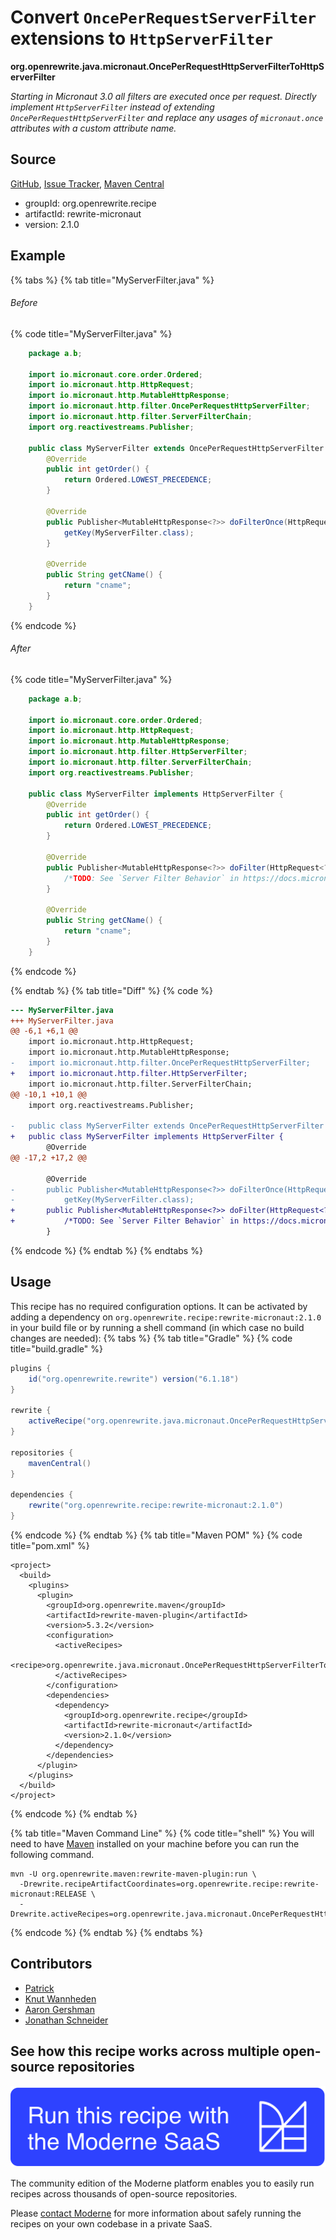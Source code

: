 # Convert `OncePerRequestServerFilter` extensions to `HttpServerFilter`

**org.openrewrite.java.micronaut.OncePerRequestHttpServerFilterToHttpServerFilter**

_Starting in Micronaut 3.0 all filters are executed once per request. Directly implement `HttpServerFilter` instead of extending `OncePerRequestHttpServerFilter` and replace any usages of `micronaut.once` attributes with a custom attribute name._

## Source

[GitHub](https://github.com/openrewrite/rewrite-micronaut/blob/main/src/main/java/org/openrewrite/java/micronaut/OncePerRequestHttpServerFilterToHttpServerFilter.java), [Issue Tracker](https://github.com/openrewrite/rewrite-micronaut/issues), [Maven Central](https://central.sonatype.com/artifact/org.openrewrite.recipe/rewrite-micronaut/2.1.0/jar)

* groupId: org.openrewrite.recipe
* artifactId: rewrite-micronaut
* version: 2.1.0

## Example


{% tabs %}
{% tab title="MyServerFilter.java" %}

###### Before
{% code title="MyServerFilter.java" %}
```java
    package a.b;

    import io.micronaut.core.order.Ordered;
    import io.micronaut.http.HttpRequest;
    import io.micronaut.http.MutableHttpResponse;
    import io.micronaut.http.filter.OncePerRequestHttpServerFilter;
    import io.micronaut.http.filter.ServerFilterChain;
    import org.reactivestreams.Publisher;

    public class MyServerFilter extends OncePerRequestHttpServerFilter {
        @Override
        public int getOrder() {
            return Ordered.LOWEST_PRECEDENCE;
        }

        @Override
        public Publisher<MutableHttpResponse<?>> doFilterOnce(HttpRequest<?> request, ServerFilterChain chain) {
            getKey(MyServerFilter.class);
        }

        @Override
        public String getCName() {
            return "cname";
        }
    }
```
{% endcode %}

###### After
{% code title="MyServerFilter.java" %}
```java
    package a.b;

    import io.micronaut.core.order.Ordered;
    import io.micronaut.http.HttpRequest;
    import io.micronaut.http.MutableHttpResponse;
    import io.micronaut.http.filter.HttpServerFilter;
    import io.micronaut.http.filter.ServerFilterChain;
    import org.reactivestreams.Publisher;

    public class MyServerFilter implements HttpServerFilter {
        @Override
        public int getOrder() {
            return Ordered.LOWEST_PRECEDENCE;
        }

        @Override
        public Publisher<MutableHttpResponse<?>> doFilter(HttpRequest<?> request, ServerFilterChain chain) {
            /*TODO: See `Server Filter Behavior` in https://docs.micronaut.io/3.0.x/guide/#breaks for details*/ getKey(MyServerFilter.class);
        }

        @Override
        public String getCName() {
            return "cname";
        }
    }
```
{% endcode %}

{% endtab %}
{% tab title="Diff" %}
{% code %}
```diff
--- MyServerFilter.java
+++ MyServerFilter.java
@@ -6,1 +6,1 @@
    import io.micronaut.http.HttpRequest;
    import io.micronaut.http.MutableHttpResponse;
-   import io.micronaut.http.filter.OncePerRequestHttpServerFilter;
+   import io.micronaut.http.filter.HttpServerFilter;
    import io.micronaut.http.filter.ServerFilterChain;
@@ -10,1 +10,1 @@
    import org.reactivestreams.Publisher;

-   public class MyServerFilter extends OncePerRequestHttpServerFilter {
+   public class MyServerFilter implements HttpServerFilter {
        @Override
@@ -17,2 +17,2 @@

        @Override
-       public Publisher<MutableHttpResponse<?>> doFilterOnce(HttpRequest<?> request, ServerFilterChain chain) {
-           getKey(MyServerFilter.class);
+       public Publisher<MutableHttpResponse<?>> doFilter(HttpRequest<?> request, ServerFilterChain chain) {
+           /*TODO: See `Server Filter Behavior` in https://docs.micronaut.io/3.0.x/guide/#breaks for details*/ getKey(MyServerFilter.class);
        }
```
{% endcode %}
{% endtab %}
{% endtabs %}


## Usage

This recipe has no required configuration options. It can be activated by adding a dependency on `org.openrewrite.recipe:rewrite-micronaut:2.1.0` in your build file or by running a shell command (in which case no build changes are needed): 
{% tabs %}
{% tab title="Gradle" %}
{% code title="build.gradle" %}
```groovy
plugins {
    id("org.openrewrite.rewrite") version("6.1.18")
}

rewrite {
    activeRecipe("org.openrewrite.java.micronaut.OncePerRequestHttpServerFilterToHttpServerFilter")
}

repositories {
    mavenCentral()
}

dependencies {
    rewrite("org.openrewrite.recipe:rewrite-micronaut:2.1.0")
}
```
{% endcode %}
{% endtab %}
{% tab title="Maven POM" %}
{% code title="pom.xml" %}
```markup
<project>
  <build>
    <plugins>
      <plugin>
        <groupId>org.openrewrite.maven</groupId>
        <artifactId>rewrite-maven-plugin</artifactId>
        <version>5.3.2</version>
        <configuration>
          <activeRecipes>
            <recipe>org.openrewrite.java.micronaut.OncePerRequestHttpServerFilterToHttpServerFilter</recipe>
          </activeRecipes>
        </configuration>
        <dependencies>
          <dependency>
            <groupId>org.openrewrite.recipe</groupId>
            <artifactId>rewrite-micronaut</artifactId>
            <version>2.1.0</version>
          </dependency>
        </dependencies>
      </plugin>
    </plugins>
  </build>
</project>
```
{% endcode %}
{% endtab %}

{% tab title="Maven Command Line" %}
{% code title="shell" %}
You will need to have [Maven](https://maven.apache.org/download.cgi) installed on your machine before you can run the following command.

```shell
mvn -U org.openrewrite.maven:rewrite-maven-plugin:run \
  -Drewrite.recipeArtifactCoordinates=org.openrewrite.recipe:rewrite-micronaut:RELEASE \
  -Drewrite.activeRecipes=org.openrewrite.java.micronaut.OncePerRequestHttpServerFilterToHttpServerFilter
```
{% endcode %}
{% endtab %}
{% endtabs %}

## Contributors
* [Patrick](mailto:patway99@gmail.com)
* [Knut Wannheden](mailto:knut@moderne.io)
* [Aaron Gershman](mailto:aegershman@gmail.com)
* [Jonathan Schneider](mailto:jkschneider@gmail.com)


## See how this recipe works across multiple open-source repositories

[![Moderne Link Image](/.gitbook/assets/ModerneRecipeButton.png)](https://app.moderne.io/recipes/org.openrewrite.java.micronaut.OncePerRequestHttpServerFilterToHttpServerFilter)

The community edition of the Moderne platform enables you to easily run recipes across thousands of open-source repositories.

Please [contact Moderne](https://moderne.io/product) for more information about safely running the recipes on your own codebase in a private SaaS.
